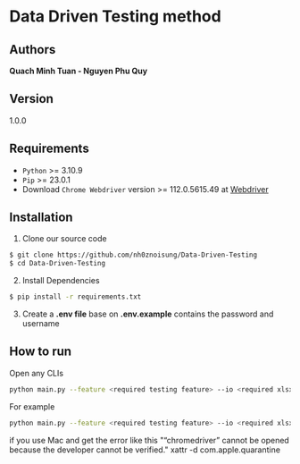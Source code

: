 # Data Driven Testing method

## Authors 
**Quach Minh Tuan - Nguyen Phu Quy**

## Version
1.0.0

## Requirements
+ `Python` >= 3.10.9
+ `Pip` >= 23.0.1
+ Download `Chrome Webdriver` version >= 112.0.5615.49 at [Webdriver](https://chromedriver.storage.googleapis.com/index.html?path=112.0.5615.49/)

## Installation
1. Clone our source code
```sh
$ git clone https://github.com/nh0znoisung/Data-Driven-Testing
$ cd Data-Driven-Testing
```

2. Install Dependencies
```sh
$ pip install -r requirements.txt
```

3. Create a **.env file** base on **.env.example** contains the password and username


## How to run
Open any CLIs
```sh
python main.py --feature <required testing feature> --io <required xlsx testcase file> --sheet <required sheetname> --skiprows <optional skiprows>
```
For example
```sh
python main.py --feature <required testing feature> --io <required xlsx testcase file> --sheet <required sheetname> --skiprows <optional skiprows>
```

if you use Mac and get the error like this "“chromedriver” cannot be opened because the developer cannot be verified."
xattr -d com.apple.quarantine <name-of-executable>
